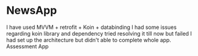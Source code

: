 # NewsApp
I have used MVVM + retrofit + Koin + databinding
I had some issues regarding koin library and dependency tried resolving it till now but failed
I had set up the architecture but didn't able to complete whole app.
Assessment App
